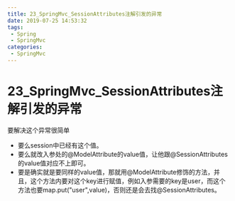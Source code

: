 ```yaml
---
title: 23_SpringMvc_SessionAttributes注解引发的异常
date: 2019-07-25 14:53:32
tags: 
 - Spring
 - SpringMvc
categories:
 - SpringMvc
---
```


# 23_SpringMvc_SessionAttributes注解引发的异常

要解决这个异常很简单

- 要么session中已经有这个值。
- 要么就改入参处的@ModelAttribute的value值，让他跟@SessionAttributes的value值对应不上即可。
- 要是确实就是要同样的value值，那就用@ModelAttribute修饰的方法，并且，这个方法内要对这个key进行赋值，例如入参需要的key是user，而这个方法也要map.put("user",value)，否则还是会去找@SessionAttributes。
